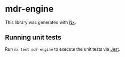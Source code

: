 # mdr-engine

This library was generated with [Nx](https://nx.dev).

## Running unit tests

Run `nx test mdr-engine` to execute the unit tests via [Jest](https://jestjs.io).
